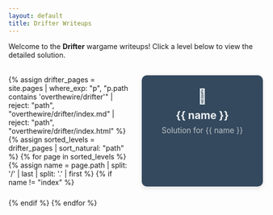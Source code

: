 ```yaml
---
layout: default
title: Drifter Writeups
---
```


Welcome to the **Drifter** wargame writeups! Click a level below to view the detailed solution.

<style>
  .level-grid {
    display: grid;
    grid-template-columns: repeat(auto-fit, minmax(200px, 1fr));
    gap: 1.5rem;
    margin-top: 2rem;
  }

  .level-card {
    background-color: #34495e;
    color: #ecf0f1;
    border-radius: 10px;
    padding: 1.5rem;
    text-align: center;
    text-decoration: none;
    box-shadow: 0 4px 8px rgba(0,0,0,0.1);
    transition: transform 0.2s ease, background 0.2s ease;
    position: relative;
  }

  .level-card:hover {
    transform: translateY(-5px);
    background-color: #16a085;
    color: #fff;
  }

  .level-card h3 {
    margin: 0;
    font-size: 1.3rem;
  }

  .level-card p {
    margin-top: 0.5rem;
    font-size: 0.95rem;
    color: #bdc3c7;
  }

  .level-icon {
    font-size: 1.8rem;
    margin-bottom: 0.5rem;
    display: block;
  }
</style>

<div class="level-grid">
  {% assign drifter_pages = site.pages
    | where_exp: "p", "p.path contains 'overthewire/drifter'"
    | reject: "path", "overthewire/drifter/index.md"
    | reject: "path", "overthewire/drifter/index.html"
  %}
  {% assign sorted_levels = drifter_pages | sort_natural: "path" %}
  {% for page in sorted_levels %}
    {% assign name = page.path | split: '/' | last | split: '.' | first %}
    {% if name != "index" %}
    <a class="level-card" href="{{ site.baseurl }}/overthewire/drifter/{{ name }}.html">
      <span class="level-icon">🧩</span>
      <h3>{{ name }}</h3>
      <p>Solution for {{ name }}</p>
    </a>
    {% endif %}
  {% endfor %}
</div>
<ul>
